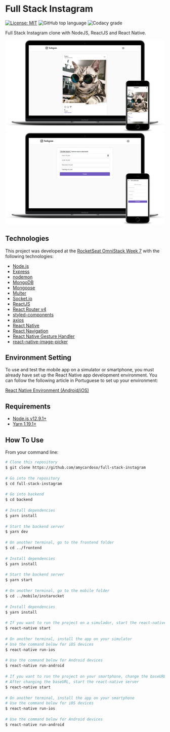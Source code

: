 # Full Stack Instagram
[![License: MIT](https://img.shields.io/badge/License-MIT-yellow.svg)](https://github.com/amycardoso/full-stack-instagram/blob/master/LICENSE)
![GitHub top language](https://img.shields.io/github/languages/top/amycardoso/full-stack-instagram)
![Codacy grade](https://img.shields.io/codacy/grade/adc4ff7f52af47ddaedc8fe578217e85)

Full Stack Instagram clone with NodeJS, ReactJS and React Native. 

![Posts feed page](https://raw.githubusercontent.com/amycardoso/full-stack-instagram/master/prints/Feed.png)
![Page to make a new post](https://raw.githubusercontent.com/amycardoso/full-stack-instagram/master/prints/New.png)
## Technologies

This project was developed at the [RocketSeat OmniStack Week 7](https://rocketseat.com.br) with the following technologies:

-  [Node.js](https://nodejs.org)
-  [Express](https://expressjs.com/)
-  [nodemon](https://github.com/remy/nodemon)
-  [MongoDB](https://mongodb.com)
-  [Mongoose](https://mongoosejs.com/)
-  [Multer](https://github.com/expressjs/multer)
-  [Socket.io](https://socket.io/)
-  [ReactJS](https://reactjs.org/)
-  [React Router v4](https://github.com/ReactTraining/react-router)
-  [styled-components](https://www.styled-components.com/)
-  [axios](https://github.com/axios/axios)
-  [React Native](http://facebook.github.io/react-native/)
-  [React Navigation](https://reactnavigation.org/)
-  [React Native Gesture Handler](https://kmagiera.github.io/react-native-gesture-handler/)
-  [react-native-image-picker](https://github.com/react-native-community/react-native-image-picker)

## Environment Setting

To use and test the mobile app on a simulator or smartphone, you must already have set up the React Native app development environment. You can follow the following article in Portuguese to set up your environment:

[React Native Environment (Android/iOS)](https://docs.rocketseat.dev/ambiente-react-native/introducao)

## Requirements

 -  [Node.js v12.9.1+](https://nodejs.org)
 - [Yarn 1.19.1+](https://yarnpkg.com)

## How To Use

From your command line:

```bash
# Clone this repository
$ git clone https://github.com/amycardoso/full-stack-instagram 

# Go into the repository
$ cd full-stack-instagram

# Go into backend
$ cd backend

# Install dependencies
$ yarn install

# Start the backend server
$ yarn dev

# On another terminal, go to the frontend folder
$ cd ../frontend

# Install dependencies
$ yarn install

# Start the backend server
$ yarn start

# On another terminal, go to the mobile folder
$ cd ../mobile/instarocket

# Install dependencies
$ yarn install

# If you want to run the project on a simulador, start the react-native server as it is
$ react-native start

# On another terminal, install the app on your simulator
# Use the command below for iOS devices
$ react-native run-ios

# Use the command below for Android devices
$ react-native run-android

# If you want to run the project on your smartphone, change the baseURL on src/services/api.js to your machine's ethernet adapter IP. Use the ethernet adapter IP if you're on a cable connection or the WiFi adapter IP if you're on a wireless connection.
# After changing the baseURL, start the react-native server
$ react-native start

# On another terminal, install the app on your smartphone
# Use the command below for iOS devices
$ react-native run-ios

# Use the command below for Android devices
$ react-native run-android
```
